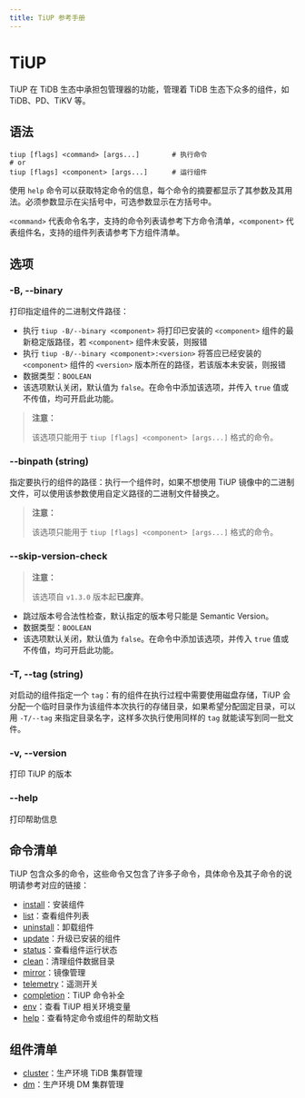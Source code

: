 ```yaml
---
title: TiUP 参考手册
---
```


# TiUP

TiUP 在 TiDB 生态中承担包管理器的功能，管理着 TiDB 生态下众多的组件，如 TiDB、PD、TiKV 等。

## 语法

```shell
tiup [flags] <command> [args...]        # 执行命令
# or
tiup [flags] <component> [args...]      # 运行组件
```

使用 `help` 命令可以获取特定命令的信息，每个命令的摘要都显示了其参数及其用法。必须参数显示在尖括号中，可选参数显示在方括号中。

`<command>` 代表命令名字，支持的命令列表请参考下方命令清单，`<component>` 代表组件名，支持的组件列表请参考下方组件清单。

## 选项

### -B, --binary

打印指定组件的二进制文件路径：

- 执行 `tiup -B/--binary <component>` 将打印已安装的 `<component>` 组件的最新稳定版路径，若 `<component>` 组件未安装，则报错
- 执行 `tiup -B/--binary <component>:<version>` 将答应已经安装的 `<component>` 组件的 `<version>` 版本所在的路径，若该版本未安装，则报错
- 数据类型：`BOOLEAN`
- 该选项默认关闭，默认值为 `false`。在命令中添加该选项，并传入 `true` 值或不传值，均可开启此功能。

> **注意：**
> 
> 该选项只能用于 `tiup [flags] <component> [args...]` 格式的命令。

### --binpath (string)

指定要执行的组件的路径：执行一个组件时，如果不想使用 TiUP 镜像中的二进制文件，可以使用该参数使用自定义路径的二进制文件替换之。

> **注意：**
> 
> 该选项只能用于 `tiup [flags] <component> [args...]` 格式的命令。

### --skip-version-check

> **注意：**
> 
> 该选项自 `v1.3.0` 版本起**已废弃**。

- 跳过版本号合法性检查，默认指定的版本号只能是 Semantic Version。
- 数据类型：`BOOLEAN`
- 该选项默认关闭，默认值为 `false`。在命令中添加该选项，并传入 `true` 值或不传值，均可开启此功能。

### -T, --tag (string)

对启动的组件指定一个 `tag`：有的组件在执行过程中需要使用磁盘存储，TiUP 会分配一个临时目录作为该组件本次执行的存储目录，如果希望分配固定目录，可以用 `-T/--tag` 来指定目录名字，这样多次执行使用同样的 `tag` 就能读写到同一批文件。

### -v, --version

打印 TiUP 的版本

### --help

打印帮助信息

## 命令清单

TiUP 包含众多的命令，这些命令又包含了许多子命令，具体命令及其子命令的说明请参考对应的链接：

- [install](/tiup/tiup-command-install.md)：安装组件
- [list](/tiup/tiup-command-list.md)：查看组件列表
- [uninstall](/tiup/tiup-command-uninstall.md)：卸载组件
- [update](/tiup/tiup-command-update.md)：升级已安装的组件
- [status](/tiup/tiup-command-status.md)：查看组件运行状态
- [clean](/tiup/tiup-command-clean.md)：清理组件数据目录
- [mirror](/tiup/tiup-command-mirror.md)：镜像管理
- [telemetry](/tiup/tiup-command-telemetry.md)：遥测开关
- [completion](/tiup/tiup-command-completion.md)：TiUP 命令补全
- [env](/tiup/tiup-command-env.md)：查看 TiUP 相关环境变量
- [help](/tiup/tiup-command-help.md)：查看特定命令或组件的帮助文档

## 组件清单

- [cluster](/tiup/tiup-component-cluster.md)：生产环境 TiDB 集群管理
- [dm](/tiup/tiup-component-dm.md)：生产环境 DM 集群管理
